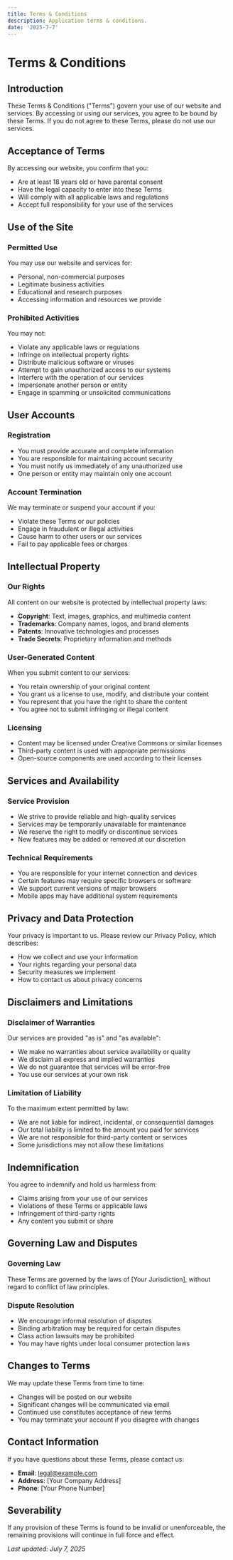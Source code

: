 ```yaml
---
title: Terms & Conditions
description: Application terms & conditions.
date: '2025-7-7'
---
```


# Terms & Conditions

## Introduction

These Terms & Conditions ("Terms") govern your use of our website and services. By accessing or using our services, you agree to be bound by these Terms. If you do not agree to these Terms, please do not use our services.

## Acceptance of Terms

By accessing our website, you confirm that you:

- Are at least 18 years old or have parental consent
- Have the legal capacity to enter into these Terms
- Will comply with all applicable laws and regulations
- Accept full responsibility for your use of the services

## Use of the Site

### Permitted Use

You may use our website and services for:

- Personal, non-commercial purposes
- Legitimate business activities
- Educational and research purposes
- Accessing information and resources we provide

### Prohibited Activities

You may not:

- Violate any applicable laws or regulations
- Infringe on intellectual property rights
- Distribute malicious software or viruses
- Attempt to gain unauthorized access to our systems
- Interfere with the operation of our services
- Impersonate another person or entity
- Engage in spamming or unsolicited communications

## User Accounts

### Registration

- You must provide accurate and complete information
- You are responsible for maintaining account security
- You must notify us immediately of any unauthorized use
- One person or entity may maintain only one account

### Account Termination

We may terminate or suspend your account if you:

- Violate these Terms or our policies
- Engage in fraudulent or illegal activities
- Cause harm to other users or our services
- Fail to pay applicable fees or charges

## Intellectual Property

### Our Rights

All content on our website is protected by intellectual property laws:

- **Copyright**: Text, images, graphics, and multimedia content
- **Trademarks**: Company names, logos, and brand elements
- **Patents**: Innovative technologies and processes
- **Trade Secrets**: Proprietary information and methods

### User-Generated Content

When you submit content to our services:

- You retain ownership of your original content
- You grant us a license to use, modify, and distribute your content
- You represent that you have the right to share the content
- You agree not to submit infringing or illegal content

### Licensing

- Content may be licensed under Creative Commons or similar licenses
- Third-party content is used with appropriate permissions
- Open-source components are used according to their licenses

## Services and Availability

### Service Provision

- We strive to provide reliable and high-quality services
- Services may be temporarily unavailable for maintenance
- We reserve the right to modify or discontinue services
- New features may be added or removed at our discretion

### Technical Requirements

- You are responsible for your internet connection and devices
- Certain features may require specific browsers or software
- We support current versions of major browsers
- Mobile apps may have additional system requirements

## Privacy and Data Protection

Your privacy is important to us. Please review our Privacy Policy, which describes:

- How we collect and use your information
- Your rights regarding your personal data
- Security measures we implement
- How to contact us about privacy concerns

## Disclaimers and Limitations

### Disclaimer of Warranties

Our services are provided "as is" and "as available":

- We make no warranties about service availability or quality
- We disclaim all express and implied warranties
- We do not guarantee that services will be error-free
- You use our services at your own risk

### Limitation of Liability

To the maximum extent permitted by law:

- We are not liable for indirect, incidental, or consequential damages
- Our total liability is limited to the amount you paid for services
- We are not responsible for third-party content or services
- Some jurisdictions may not allow these limitations

## Indemnification

You agree to indemnify and hold us harmless from:

- Claims arising from your use of our services
- Violations of these Terms or applicable laws
- Infringement of third-party rights
- Any content you submit or share

## Governing Law and Disputes

### Governing Law

These Terms are governed by the laws of [Your Jurisdiction], without regard to conflict of law principles.

### Dispute Resolution

- We encourage informal resolution of disputes
- Binding arbitration may be required for certain disputes
- Class action lawsuits may be prohibited
- You may have rights under local consumer protection laws

## Changes to Terms

We may update these Terms from time to time:

- Changes will be posted on our website
- Significant changes will be communicated via email
- Continued use constitutes acceptance of new terms
- You may terminate your account if you disagree with changes

## Contact Information

If you have questions about these Terms, please contact us:

- **Email**: legal@example.com
- **Address**: [Your Company Address]
- **Phone**: [Your Phone Number]

## Severability

If any provision of these Terms is found to be invalid or unenforceable, the remaining provisions will continue in full force and effect.

_Last updated: July 7, 2025_
